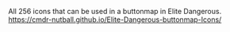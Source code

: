 All 256 icons that can be used in a buttonmap in Elite Dangerous.
https://cmdr-nutball.github.io/Elite-Dangerous-buttonmap-Icons/

